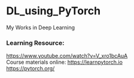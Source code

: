 # DL_using_PyTorch
My Works in Deep Learning

### Learning Resource: <br>
https://www.youtube.com/watch?v=V_xro1bcAuA
<br> Course materials online: https://learnpytorch.io
<br> https://pytorch.org/
 
